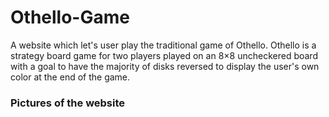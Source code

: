 # Othello-Game
A website which let's user play the traditional game of Othello. 
Othello is a strategy board game for two players played on an 8×8 uncheckered board with a goal to have the majority of disks reversed to display the user's own color at the end of the game.


### Pictures of the website

